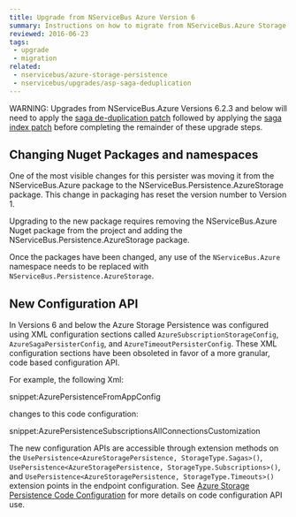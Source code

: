 ```yaml
---
title: Upgrade from NServiceBus Azure Version 6
summary: Instructions on how to migrate from NServiceBus.Azure Storage Persistence Version 6 to NServiceBus.Persistence.AzureStorage Version 1.
reviewed: 2016-06-23
tags:
 - upgrade
 - migration
related:
 - nservicebus/azure-storage-persistence
 - nservicebus/upgrades/asp-saga-deduplication
---
```


WARNING: Upgrades from NServiceBus.Azure Versions 6.2.3 and below will need to apply the [saga de-duplication patch](/nservicebus/upgrades/asp-saga-deduplication.md) followed by applying the [saga index patch](/nservicebus/upgrades/asp-saga-pruning.md) before completing the remainder of these upgrade steps.


## Changing Nuget Packages and namespaces

One of the most visible changes for this persister was moving it from the NServiceBus.Azure package to the NServiceBus.Persistence.AzureStorage package. This change in packaging has reset the version number to Version 1.

Upgrading to the new package requires removing the NServiceBus.Azure Nuget package from the project and adding the NServiceBus.Persistence.AzureStorage package.

Once the packages have been changed, any use of the `NServiceBus.Azure` namespace needs to be replaced with `NServiceBus.Persistence.AzureStorage`.


## New Configuration API

In Versions 6 and below the Azure Storage Persistence was configured using XML configuration sections called `AzureSubscriptionStorageConfig`, `AzureSagaPersisterConfig`, and `AzureTimeoutPersisterConfig`. These XML configuration sections have been obsoleted in favor of a more granular, code based configuration API.

For example, the following Xml:

snippet:AzurePersistenceFromAppConfig

changes to this code configuration:

snippet:AzurePersistenceSubscriptionsAllConnectionsCustomization

The new configuration APIs are accessible through extension methods on the `UsePersistence<AzureStoragePersistence, StorageType.Sagas>()`, `UsePersistence<AzureStoragePersistence, StorageType.Subscriptions>()`, and `UsePersistence<AzureStoragePersistence, StorageType.Timeouts>()` extension points in the endpoint configuration. See [Azure Storage Persistence Code Configuration](/nservicebus/azure-storage-persistence/configuration.md#configuration-with-code) for more details on code configuration API use.